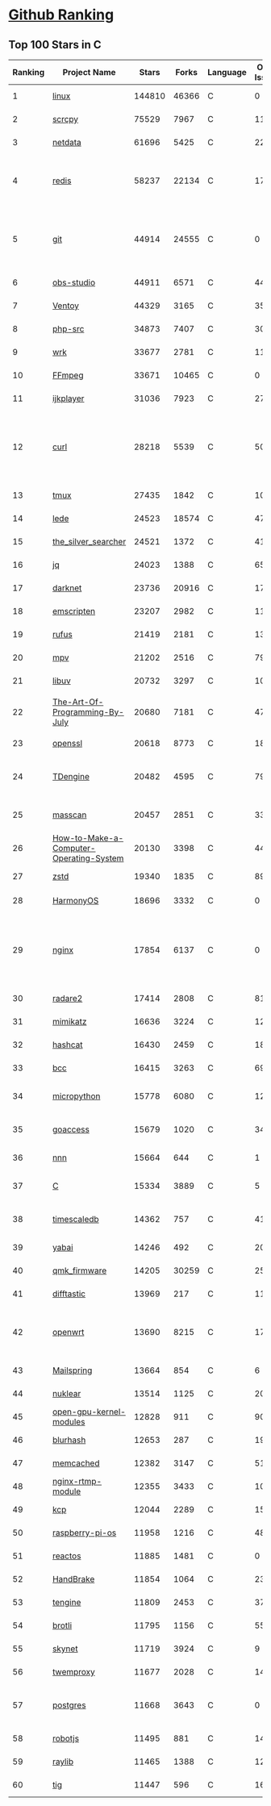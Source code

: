 [Github Ranking](../README.md)
==========

## Top 100 Stars in C

| Ranking | Project Name | Stars | Forks | Language | Open Issues | Description | Last Commit |
| ------- | ------------ | ----- | ----- | -------- | ----------- | ----------- | ----------- |
| 1 | [linux](https://github.com/torvalds/linux) | 144810 | 46366 | C | 0 | Linux kernel source tree | 2023-01-18T22:46:12Z |
| 2 | [scrcpy](https://github.com/Genymobile/scrcpy) | 75529 | 7967 | C | 1184 | Display and control your Android device | 2023-01-18T13:39:22Z |
| 3 | [netdata](https://github.com/netdata/netdata) | 61696 | 5425 | C | 229 | Real-time performance monitoring, done right! https://www.netdata.cloud | 2023-01-19T02:10:47Z |
| 4 | [redis](https://github.com/redis/redis) | 58237 | 22134 | C | 1791 | Redis is an in-memory database that persists on disk. The data model is key-value, but many different kind of values are supported: Strings, Lists, Sets, Sorted Sets, Hashes, Streams, HyperLogLogs, Bitmaps. | 2023-01-18T16:38:37Z |
| 5 | [git](https://github.com/git/git) | 44914 | 24555 | C | 0 | Git Source Code Mirror - This is a publish-only repository but pull requests can be turned into patches to the mailing list via GitGitGadget (https://gitgitgadget.github.io/). Please follow Documentation/SubmittingPatches procedure for any of your improvements. | 2023-01-19T01:59:20Z |
| 6 | [obs-studio](https://github.com/obsproject/obs-studio) | 44911 | 6571 | C | 440 | OBS Studio - Free and open source software for live streaming and screen recording | 2023-01-18T19:54:21Z |
| 7 | [Ventoy](https://github.com/ventoy/Ventoy) | 44329 | 3165 | C | 358 | A new bootable USB solution. | 2023-01-18T11:17:35Z |
| 8 | [php-src](https://github.com/php/php-src) | 34873 | 7407 | C | 309 | The PHP Interpreter | 2023-01-18T20:31:31Z |
| 9 | [wrk](https://github.com/wg/wrk) | 33677 | 2781 | C | 118 | Modern HTTP benchmarking tool | 2023-01-19T00:59:31Z |
| 10 | [FFmpeg](https://github.com/FFmpeg/FFmpeg) | 33671 | 10465 | C | 0 | Mirror of https://git.ffmpeg.org/ffmpeg.git | 2023-01-19T03:00:07Z |
| 11 | [ijkplayer](https://github.com/bilibili/ijkplayer) | 31036 | 7923 | C | 2737 | Android/iOS video player based on FFmpeg n3.4, with MediaCodec, VideoToolbox support. | 2022-12-23T14:16:42Z |
| 12 | [curl](https://github.com/curl/curl) | 28218 | 5539 | C | 50 | A command line tool and library for transferring data with URL syntax, supporting DICT, FILE, FTP, FTPS, GOPHER, GOPHERS, HTTP, HTTPS, IMAP, IMAPS, LDAP, LDAPS, MQTT, POP3, POP3S, RTMP, RTMPS, RTSP, SCP, SFTP, SMB, SMBS, SMTP, SMTPS, TELNET, TFTP, WS and WSS. libcurl offers a myriad of powerful features | 2023-01-19T02:42:07Z |
| 13 | [tmux](https://github.com/tmux/tmux) | 27435 | 1842 | C | 10 | tmux source code | 2023-01-17T12:01:18Z |
| 14 | [lede](https://github.com/coolsnowwolf/lede) | 24523 | 18574 | C | 477 | Lean's LEDE source | 2023-01-18T17:30:31Z |
| 15 | [the_silver_searcher](https://github.com/ggreer/the_silver_searcher) | 24521 | 1372 | C | 410 | A code-searching tool similar to ack, but faster. | 2023-01-16T06:46:11Z |
| 16 | [jq](https://github.com/stedolan/jq) | 24023 | 1388 | C | 659 | Command-line JSON processor | 2023-01-15T00:21:17Z |
| 17 | [darknet](https://github.com/pjreddie/darknet) | 23736 | 20916 | C | 1777 | Convolutional Neural Networks | 2022-11-04T13:27:54Z |
| 18 | [emscripten](https://github.com/emscripten-core/emscripten) | 23207 | 2982 | C | 1186 | Emscripten: An LLVM-to-WebAssembly Compiler | 2023-01-19T02:59:54Z |
| 19 | [rufus](https://github.com/pbatard/rufus) | 21419 | 2181 | C | 13 | The Reliable USB Formatting Utility | 2023-01-13T21:50:08Z |
| 20 | [mpv](https://github.com/mpv-player/mpv) | 21202 | 2516 | C | 793 | 🎥 Command line video player | 2023-01-18T09:43:13Z |
| 21 | [libuv](https://github.com/libuv/libuv) | 20732 | 3297 | C | 105 | Cross-platform asynchronous I/O | 2023-01-19T02:07:58Z |
| 22 | [The-Art-Of-Programming-By-July](https://github.com/julycoding/The-Art-Of-Programming-By-July) | 20680 | 7181 | C | 47 | 本项目曾冲到全球第一，干货集锦见本页面最底部，另完整精致的纸质版《编程之法：面试和算法心得》已在京东/当当上销售 | 2023-01-07T06:23:00Z |
| 23 | [openssl](https://github.com/openssl/openssl) | 20618 | 8773 | C | 1801 | TLS/SSL and crypto library | 2023-01-19T00:23:57Z |
| 24 | [TDengine](https://github.com/taosdata/TDengine) | 20482 | 4595 | C | 796 | TDengine is an open source, high-performance, cloud native time-series database optimized for Internet of Things (IoT), Connected Cars, Industrial IoT and DevOps. | 2023-01-19T02:14:25Z |
| 25 | [masscan](https://github.com/robertdavidgraham/masscan) | 20457 | 2851 | C | 336 | TCP port scanner, spews SYN packets asynchronously, scanning entire Internet in under 5 minutes. | 2023-01-11T19:10:16Z |
| 26 | [How-to-Make-a-Computer-Operating-System](https://github.com/SamyPesse/How-to-Make-a-Computer-Operating-System) | 20130 | 3398 | C | 44 | How to Make a Computer Operating System in C++ | 2021-12-16T09:10:55Z |
| 27 | [zstd](https://github.com/facebook/zstd) | 19340 | 1835 | C | 89 | Zstandard - Fast real-time compression algorithm | 2023-01-19T02:17:42Z |
| 28 | [HarmonyOS](https://github.com/Awesome-HarmonyOS/HarmonyOS) | 18696 | 3332 | C | 0 | A curated list of awesome things related to HarmonyOS. 华为鸿蒙操作系统。 | 2022-07-07T01:24:35Z |
| 29 | [nginx](https://github.com/nginx/nginx) | 17854 | 6137 | C | 0 | An official read-only mirror of http://hg.nginx.org/nginx/ which is updated hourly. Pull requests on GitHub cannot be accepted and will be automatically closed. The proper way to submit changes to nginx is via the nginx development mailing list, see http://nginx.org/en/docs/contributing_changes.html | 2023-01-18T09:43:09Z |
| 30 | [radare2](https://github.com/radareorg/radare2) | 17414 | 2808 | C | 818 | UNIX-like reverse engineering framework and command-line toolset | 2023-01-18T15:27:18Z |
| 31 | [mimikatz](https://github.com/gentilkiwi/mimikatz) | 16636 | 3224 | C | 124 | A little tool to play with Windows security | 2022-11-29T16:00:30Z |
| 32 | [hashcat](https://github.com/hashcat/hashcat) | 16430 | 2459 | C | 183 | World's fastest and most advanced password recovery utility | 2023-01-18T15:35:07Z |
| 33 | [bcc](https://github.com/iovisor/bcc) | 16415 | 3263 | C | 696 | BCC - Tools for BPF-based Linux IO analysis, networking, monitoring, and more | 2023-01-19T00:09:56Z |
| 34 | [micropython](https://github.com/micropython/micropython) | 15778 | 6080 | C | 1204 | MicroPython - a lean and efficient Python implementation for microcontrollers and constrained systems | 2023-01-19T02:41:47Z |
| 35 | [goaccess](https://github.com/allinurl/goaccess) | 15679 | 1020 | C | 342 | GoAccess is a real-time web log analyzer and interactive viewer that runs in a terminal in *nix systems or through your browser. | 2023-01-02T19:03:47Z |
| 36 | [nnn](https://github.com/jarun/nnn) | 15664 | 644 | C | 1 | n³ The unorthodox terminal file manager | 2023-01-15T18:49:15Z |
| 37 | [C](https://github.com/TheAlgorithms/C) | 15334 | 3889 | C | 5 | Collection of various algorithms in mathematics, machine learning, computer science, physics, etc implemented in C for educational purposes. | 2023-01-18T20:38:05Z |
| 38 | [timescaledb](https://github.com/timescale/timescaledb) | 14362 | 757 | C | 417 | An open-source time-series SQL database optimized for fast ingest and complex queries.  Packaged as a PostgreSQL extension. | 2023-01-18T19:03:09Z |
| 39 | [yabai](https://github.com/koekeishiya/yabai) | 14246 | 492 | C | 201 | A tiling window manager for macOS based on binary space partitioning | 2023-01-15T15:44:40Z |
| 40 | [qmk_firmware](https://github.com/qmk/qmk_firmware) | 14205 | 30259 | C | 251 | Open-source keyboard firmware for Atmel AVR and Arm USB families | 2023-01-19T02:57:29Z |
| 41 | [difftastic](https://github.com/Wilfred/difftastic) | 13969 | 217 | C | 111 | a structural diff that understands syntax 🟥🟩 | 2023-01-17T08:03:17Z |
| 42 | [openwrt](https://github.com/openwrt/openwrt) | 13690 | 8215 | C | 1743 | This repository is a mirror of https://git.openwrt.org/openwrt/openwrt.git It is for reference only and is not active for check-ins.  We will continue to accept Pull Requests here. They will be merged via staging trees then into openwrt.git. | 2023-01-18T23:29:32Z |
| 43 | [Mailspring](https://github.com/Foundry376/Mailspring) | 13664 | 854 | C | 6 | :love_letter: A beautiful, fast and fully open source mail client for Mac, Windows and Linux. | 2023-01-13T13:19:33Z |
| 44 | [nuklear](https://github.com/vurtun/nuklear) | 13514 | 1125 | C | 207 | A single-header ANSI C gui library | 2020-01-03T21:36:41Z |
| 45 | [open-gpu-kernel-modules](https://github.com/NVIDIA/open-gpu-kernel-modules) | 12828 | 911 | C | 90 | NVIDIA Linux open GPU kernel module source | 2023-01-05T18:41:36Z |
| 46 | [blurhash](https://github.com/woltapp/blurhash) | 12653 | 287 | C | 19 | A very compact representation of a placeholder for an image. | 2023-01-09T01:58:21Z |
| 47 | [memcached](https://github.com/memcached/memcached) | 12382 | 3147 | C | 51 | memcached development tree | 2023-01-19T02:06:45Z |
| 48 | [nginx-rtmp-module](https://github.com/arut/nginx-rtmp-module) | 12355 | 3433 | C | 1011 | NGINX-based Media Streaming Server | 2022-06-21T08:56:37Z |
| 49 | [kcp](https://github.com/skywind3000/kcp) | 12044 | 2289 | C | 153 | :zap: KCP - A Fast and Reliable ARQ Protocol | 2022-12-04T05:02:42Z |
| 50 | [raspberry-pi-os](https://github.com/s-matyukevich/raspberry-pi-os) | 11958 | 1216 | C | 48 | Learning operating system development using Linux kernel and Raspberry Pi | 2022-02-16T17:29:18Z |
| 51 | [reactos](https://github.com/reactos/reactos) | 11885 | 1481 | C | 0 | A free Windows-compatible Operating System | 2023-01-18T22:05:23Z |
| 52 | [HandBrake](https://github.com/HandBrake/HandBrake) | 11854 | 1064 | C | 235 | HandBrake's main development repository  | 2023-01-18T09:49:53Z |
| 53 | [tengine](https://github.com/alibaba/tengine) | 11809 | 2453 | C | 374 | A distribution of Nginx with some advanced features | 2023-01-16T12:14:57Z |
| 54 | [brotli](https://github.com/google/brotli) | 11795 | 1156 | C | 55 | Brotli compression format | 2023-01-17T13:54:33Z |
| 55 | [skynet](https://github.com/cloudwu/skynet) | 11719 | 3924 | C | 9 | A lightweight online game framework | 2023-01-06T10:31:29Z |
| 56 | [twemproxy](https://github.com/twitter/twemproxy) | 11677 | 2028 | C | 143 | A fast, light-weight proxy for memcached and redis | 2023-01-14T09:22:36Z |
| 57 | [postgres](https://github.com/postgres/postgres) | 11668 | 3643 | C | 0 | Mirror of the official PostgreSQL GIT repository. Note that this is just a *mirror* - we don't work with pull requests on github. To contribute, please see https://wiki.postgresql.org/wiki/Submitting_a_Patch | 2023-01-19T01:02:54Z |
| 58 | [robotjs](https://github.com/octalmage/robotjs) | 11495 | 881 | C | 141 | Node.js Desktop Automation.  | 2022-12-06T22:17:24Z |
| 59 | [raylib](https://github.com/raysan5/raylib) | 11465 | 1388 | C | 12 | A simple and easy-to-use library to enjoy videogames programming | 2023-01-16T18:37:05Z |
| 60 | [tig](https://github.com/jonas/tig) | 11447 | 596 | C | 165 | Text-mode interface for git | 2023-01-17T12:33:01Z |

